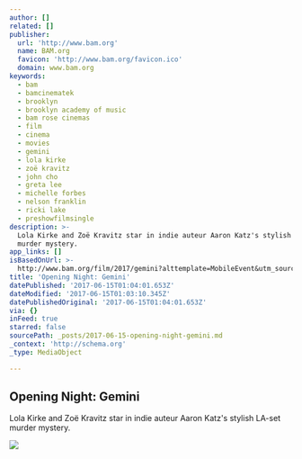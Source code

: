 ```yaml
---
author: []
related: []
publisher:
  url: 'http://www.bam.org'
  name: BAM.org
  favicon: 'http://www.bam.org/favicon.ico'
  domain: www.bam.org
keywords:
  - bam
  - bamcinematek
  - brooklyn
  - brooklyn academy of music
  - bam rose cinemas
  - film
  - cinema
  - movies
  - gemini
  - lola kirke
  - zoë kravitz
  - john cho
  - greta lee
  - michelle forbes
  - nelson franklin
  - ricki lake
  - preshowfilmsingle
description: >-
  Lola Kirke and Zoë Kravitz star in indie auteur Aaron Katz's stylish LA-set
  murder mystery.
app_links: []
isBasedOnUrl: >-
  http://www.bam.org/film/2017/gemini?alttemplate=MobileEvent&utm_source=wordfly&utm_medium=email&utm_content=cfest17-today-at-cfest-2017-06-14&utm_campaign=cfest17&sourceNumber=71777
title: 'Opening Night: Gemini'
datePublished: '2017-06-15T01:04:01.653Z'
dateModified: '2017-06-15T01:03:10.345Z'
datePublishedOriginal: '2017-06-15T01:04:01.653Z'
via: {}
inFeed: true
starred: false
sourcePath: _posts/2017-06-15-opening-night-gemini.md
_context: 'http://schema.org'
_type: MediaObject

---
```

<article style=""><h1>Opening Night: Gemini</h1><p>Lola Kirke and Zoë Kravitz star in indie auteur Aaron Katz's stylish LA-set murder mystery.</p><img src="http://www.bam.org/media/9321053/Gemini-640x359.jpg" /></article>